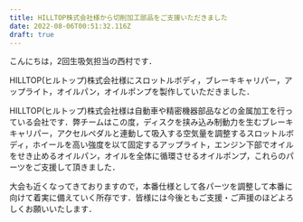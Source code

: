 ```yaml
---
title: HILLTOP株式会社様から切削加工部品をご支援いただきました
date: 2022-08-06T00:51:32.116Z
draft: true
---
```

こんにちは，2回生吸気担当の西村です．

HILLTOP(ヒルトップ)株式会社様にスロットルボディ，ブレーキキャリパー，アップライト，オイルパン，オイルポンプを製作していただきました．

HILLTOP(ヒルトップ)株式会社様は自動車や精密機器部品などの金属加工を行っている会社です．弊チームはこの度，ディスクを挟み込み制動力を生むブレーキキャリパー，アクセルペダルと連動して吸入する空気量を調整するスロットルボディ，ホイールを高い強度を以て固定するアップライト，エンジン下部でオイルをせき止めるオイルパン，オイルを全体に循環させるオイルポンプ，これらのパーツをご支援して頂きました．

大会も近くなってきておりますので，本番仕様として各パーツを調整して本番に向けて着実に備えていく所存です．皆様には今後ともご支援・ご声援のほどよろしくお願いいたします．